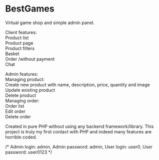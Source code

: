 # BestGames

Virtual game shop and simple admin panel.

Client features:<br>
  Product list<br>
  Product page<br>
  Product filters<br>
  Basket<br>
  Order /without payment<br>
  Chat<br>
  
Admin features:<br>
  Managing product:<br>
    Create new product with name, description, price, quantity and image<br>
    Update existing product<br>
    Delete product<br>
  Managing order:<br>
    Order list<br>
    Edit order<br>
    Delete order<br>

Created in pure PHP without using any backend framework/library.
This project is truly my first contact with PHP and indeed many features are horrible coded.

/*
Admin login: admin,
Admin password: admin,
User login: user0,
User password: user0123
*/
